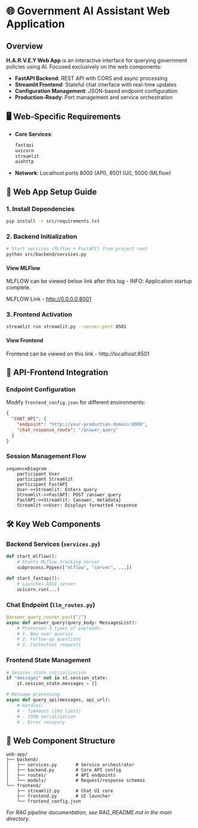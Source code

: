 # 🌐 Government AI Assistant Web Application

## Overview  
**H.A.R.V.E.Y Web App** is an interactive interface for querying government policies using AI. Focused exclusively on the web components:

- **FastAPI Backend**: REST API with CORS and async processing
- **Streamlit Frontend**: Stateful chat interface with real-time updates
- **Configuration Management**: JSON-based endpoint configuration
- **Production-Ready**: Port management and service orchestration

## 🖥️ Web-Specific Requirements
- **Core Services**:  
  ```bash
  fastapi 
  uvicorn
  streamlit
  aiohttp
  ```
- **Network**: Localhost ports 8000 (API), 8501 (UI), 5000 (MLflow)

## 🚀 Web App Setup Guide

### 1. Install Dependencies
```bash
pip install -r src/requirements.txt
```

### 2. Backend Initialization
```bash
# Start services (MLflow + FastAPI) from project root
python src/backend/services.py
```
#### View MLFlow
MLFLOW can be viewed below link after this log - INFO: Application startup complete.

MLFLOW Link - http://0.0.0.0:8001

### 3. Frontend Activation
```bash
streamlit run streamlit.py --server.port 8501
```

#### View Frontend
Frontend can be viewed on this link - http://localhost:8501

## 🔄 API-Frontend Integration

### Endpoint Configuration
Modify `frontend_config.json` for different environments:
```json
{
  "CHAT_API": {
    "endpoint": "http://your-production-domain:8000",
    "chat_response_route": "/answer_query"
  }
}
```

### Session Management Flow
```mermaid
sequenceDiagram
    participant User
    participant Streamlit
    participant FastAPI
    User->>Streamlit: Enters query
    Streamlit->>FastAPI: POST /answer_query
    FastAPI->>Streamlit: {answer, metadata}
    Streamlit->>User: Displays formatted response
```

## 🛠️ Key Web Components

### Backend Services (`services.py`)
```python
def start_mlflow():
    # Starts MLflow tracking server
    subprocess.Popen(["mlflow", "server", ...])

def start_fastapi():
    # Launches ASGI server
    uvicorn.run(...)
```

### Chat Endpoint (`llm_routes.py`)
```python
@answer_query_router.post("/")
async def answer_query(query_body: MessagesList):
    # Processes 3 types of payloads:
    # 1. New user queries
    # 2. Follow-up questions
    # 3. Contextual requests
```

### Frontend State Management
```python
# Session state initialization
if "messages" not in st.session_state:
    st.session_state.messages = []

# Message processing
async def query_api(messages, api_url):
    # Handles:
    # - Timeouts (10s limit)
    # - JSON serialization
    # - Error recovery
```


## 📂 Web Component Structure
```
web-app/
├── backend/
│   ├── services.py       # Service orchestrator
│   ├── backend.py        # Core API config
│   ├── routes/           # API endpoints
│   └── models/           # Request/response schemas
└── frontend/
    ├── streamlit.py      # Chat UI core
    ├── frontend.py       # UI launcher
    └── frontend_config.json
```

*For RAG pipeline documentation, see RAG_README.md in the main directory.*